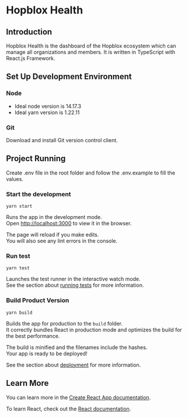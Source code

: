# Hopblox Health

## Introduction
Hopblox Health is the dashboard of the Hopblox ecosystem which can manage all organizations and members. It is written in TypeScript with React.js Framework.

## Set Up Development Environment

### Node
- Ideal node version is 14.17.3
- Ideal yarn version is 1.22.11

### Git
Download and install Git version control client.

## Project Running

Create .env file in the root folder and follow the .env.example to fill the values.

### Start the development

```
yarn start
```

Runs the app in the development mode.\
Open [http://localhost:3000](http://localhost:3000) to view it in the browser.

The page will reload if you make edits.\
You will also see any lint errors in the console.

### Run test

```
yarn test
```

Launches the test runner in the interactive watch mode.\
See the section about [running tests](https://facebook.github.io/create-react-app/docs/running-tests) for more information.

### Build Product Version

```
yarn build
```

Builds the app for production to the `build` folder.\
It correctly bundles React in production mode and optimizes the build for the best performance.

The build is minified and the filenames include the hashes.\
Your app is ready to be deployed!

See the section about [deployment](https://facebook.github.io/create-react-app/docs/deployment) for more information.

## Learn More

You can learn more in the [Create React App documentation](https://facebook.github.io/create-react-app/docs/getting-started).

To learn React, check out the [React documentation](https://reactjs.org/).

